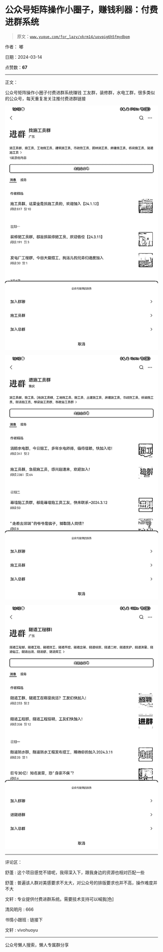 # 公众号矩阵操作小圈子，赚钱利器：付费进群系统

> 原文：[`www.yuque.com/for_lazy/xkrm14/uovqig6h5fmydbpm`](https://www.yuque.com/for_lazy/xkrm14/uovqig6h5fmydbpm)

作者： 嘟

日期：2024-03-14

点赞数：**67**

* * *

正文：

公众号矩阵操作小圈子付费进群系统赚钱 工友群，装修群，水电工群，很多类似的公众号，每天重复发关注推付费进群链接

![](img/b080f8c66fc993219d77e1e7ab673269.png)

![](img/779c0c65a6ba9023cf2cb6d903b92399.png)

![](img/171d33fb92ba9ee503c8c05655c48a82.png)

* * *

评论区：

舒蓬 : 这个项目感觉不错呢，我得深入下，跟我身边的资源也相对匹配一些

舒蓬 : 普遍该人群对美感要求不太大，对公众号的排版要求也并不高，操作难度并不大

文轩 : 专业提供付费进群系统。需要技术支持可以喊我[色]

清风明月 : 666

书情小跟班 : 链接下

文轩 : vivohuoyu

* * *

公众号懒人搜索，懒人专属群分享
